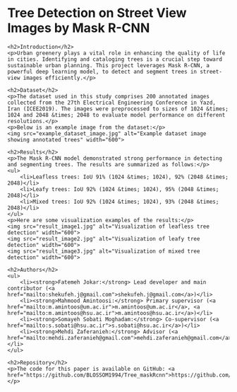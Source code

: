 <!DOCTYPE html>
<html>
<head>
    <title>Tree Detection on Street View Images</title>
</head>
<body>
    <h1>Tree Detection on Street View Images by Mask R-CNN</h1>
    
    <h2>Introduction</h2>
    <p>Urban greenery plays a vital role in enhancing the quality of life in cities. Identifying and cataloging trees is a crucial step toward sustainable urban planning. This project leverages Mask R-CNN, a powerful deep learning model, to detect and segment trees in street-view images efficiently.</p>

    <h2>Dataset</h2>
    <p>The dataset used in this study comprises 200 annotated images collected from the 27th Electrical Engineering Conference in Yazd, Iran (ICEE2019). The images were preprocessed to sizes of 1024 &times; 1024 and 2048 &times; 2048 to evaluate model performance on different resolutions.</p>
    <p>Below is an example image from the dataset:</p>
    <img src="example_dataset_image.jpg" alt="Example dataset image showing annotated trees" width="600">

    <h2>Results</h2>
    <p>The Mask R-CNN model demonstrated strong performance in detecting and segmenting trees. The results are summarized as follows:</p>
    <ul>
        <li>Leafless trees: IoU 91% (1024 &times; 1024), 92% (2048 &times; 2048)</li>
        <li>Leafy trees: IoU 92% (1024 &times; 1024), 95% (2048 &times; 2048)</li>
        <li>Mixed trees: IoU 92% (1024 &times; 1024), 93% (2048 &times; 2048)</li>
    </ul>
    <p>Here are some visualization examples of the results:</p>
    <img src="result_image1.jpg" alt="Visualization of leafless tree detection" width="600">
    <img src="result_image2.jpg" alt="Visualization of leafy tree detection" width="600">
    <img src="result_image3.jpg" alt="Visualization of mixed tree detection" width="600">

    <h2>Authors</h2>
    <ul>
        <li><strong>Fatemeh Jokar:</strong> Lead developer and main contributor (<a href="mailto:shekufeh.j@gmail.com">shekufeh.j@gmail.com</a>)</li>
        <li><strong>Mahmood Amintoosi:</strong> Primary supervisor (<a href="mailto:m.amintoos@um.ac.ir">m.amintoos@um.ac.ir</a>, <a href="mailto:m.amintoos@hsu.ac.ir">m.amintoos@hsu.ac.ir</a>)</li>
        <li><strong>Somayeh Sobati Moghadam:</strong> Co-supervisor (<a href="mailto:s.sobati@hsu.ac.ir">s.sobati@hsu.ac.ir</a>)</li>
        <li><strong>Mehdi Zaferanieh:</strong> Advisor (<a href="mailto:mehdi.zaferanieh@gmail.com">mehdi.zaferanieh@gmail.com</a>)</li>
    </ul>

    <h2>Repository</h2>
    <p>The code for this paper is available on GitHub: <a href="https://github.com/BLOSSOM1994/Tree_maskRcnn">https://github.com/BLOSSOM1994/Tree_maskRcnn</a></p>
</body>
</html>
